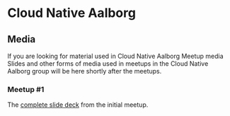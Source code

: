 # Cloud Native Aalborg

## Media
If you are looking for material used in Cloud Native Aalborg Meetup media
Slides and other forms of media used in meetups in the Cloud Native Aalborg group will be here shortly after the meetups.

### Meetup #1

The [complete slide deck](slides/CloudNative-Aalborg-1.pdf) from the initial meetup. 
